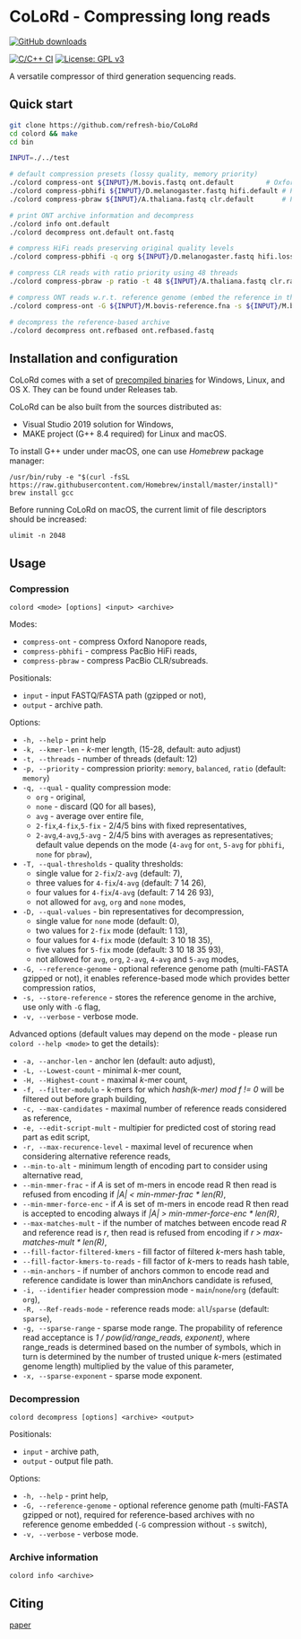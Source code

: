 # CoLoRd - Compressing long reads

[![GitHub downloads](https://img.shields.io/github/downloads/refresh-bio/CoLoRd/total.svg?style=flag&label=GitHub%20downloads)](https://github.com/refresh-bio/CoLoRd/releases)
<!---
[![Bioconda downloads](https://img.shields.io/conda/dn/bioconda/colord.svg?style=flag&label=Bioconda%20downloads)](https://anaconda.org/bioconda/colord)
--->
[![C/C++ CI](https://github.com/refresh-bio/CoLoRd-dev/workflows/C/C++%20CI/badge.svg)](https://github.com/refresh-bio/CoLoRd-dev/actions)
[![License: GPL v3](https://img.shields.io/badge/License-GPLv3-blue.svg)](https://www.gnu.org/licenses/gpl-3.0)

A versatile compressor of third generation sequencing reads.

## Quick start

```bash
git clone https://github.com/refresh-bio/CoLoRd
cd colord && make
cd bin

INPUT=./../test

# default compression presets (lossy quality, memory priority)
./colord compress-ont ${INPUT}/M.bovis.fastq ont.default 		# Oxford Nanopore
./colord compress-pbhifi ${INPUT}/D.melanogaster.fastq hifi.default	# PacBio HiFi 
./colord compress-pbraw ${INPUT}/A.thaliana.fastq clr.default 		# PacBio CLR/subreads

# print ONT archive information and decompress
./colord info ont.default
./colord decompress ont.default ont.fastq

# compress HiFi reads preserving original quality levels
./colord compress-pbhifi -q org ${INPUT}/D.melanogaster.fastq hifi.lossless

# compress CLR reads with ratio priority using 48 threads
./colord compress-pbraw -p ratio -t 48 ${INPUT}/A.thaliana.fastq clr.ratio

# compress ONT reads w.r.t. reference genome (embed the reference in the archive)
./colord compress-ont -G ${INPUT}/M.bovis-reference.fna -s ${INPUT}/M.bovis.fastq ont.refbased

# decompress the reference-based archive
./colord decompress ont.refbased ont.refbased.fastq

```

## Installation and configuration

CoLoRd comes with a set of [precompiled binaries](https://github.com/refresh-bio/CoLoRd/releases) for Windows, Linux, and OS X. They can be found under Releases tab. 
<!---
The software is also available on [Bioconda](https://anaconda.org/bioconda/colord):
```
conda install -c bioconda colord
```
For detailed instructions how to set up Bioconda, please refer to the [Bioconda manual](https://bioconda.github.io/user/install.html#install-conda).
--->
CoLoRd can be also built from the sources distributed as:

* Visual Studio 2019 solution for Windows,
* MAKE project (G++ 8.4 required) for Linux and macOS.

To install G++ under under macOS, one can use *Homebrew* package manager:
```
/usr/bin/ruby -e "$(curl -fsSL https://raw.githubusercontent.com/Homebrew/install/master/install)"
brew install gcc
```
Before running CoLoRd on macOS, the current limit of file descriptors should be increased:
```
ulimit -n 2048
```

## Usage

### Compression

`colord <mode> [options] <input> <archive>`

Modes:
* `compress-ont` - compress Oxford Nanopore reads,
* `compress-pbhifi` - compress PacBio HiFi reads,
* `compress-pbraw` - compress PacBio CLR/subreads.

Positionals: 
* `input` - input FASTQ/FASTA path (gzipped or not),
* `output` - archive path. 

Options:
* `-h, --help` - print help
* `-k, --kmer-len` - *k*-mer length, (15-28, default: auto adjust)
* `-t, --threads` - number of threads (default: 12)
* `-p, --priority` - compression priority:  `memory`, `balanced`, `ratio` (default: `memory`)
* `-q, --qual` - quality compression mode: 
	* `org` - original,
	* `none` - discard (Q0 for all bases),
	* `avg` - average over entire file,
	* `2-fix`,`4-fix`,`5-fix` - 2/4/5 bins with fixed representatives,
	* `2-avg`,`4-avg`,`5-avg` - 2/4/5 bins with averages as representatives; default value depends on the mode (`4-avg` for `ont`, `5-avg` for `pbhifi`, `none` for `pbraw`),                           
* `-T, --qual-thresholds` - quality thresholds:
	* single value for `2-fix`/`2-avg` (default: 7),
	* three values for `4-fix`/`4-avg` (default: 7 14 26),
	* four values for `4-fix`/`4-avg` (default: 7 14 26 93),
	* not allowed for `avg`, `org` and `none` modes,
* `-D, --qual-values` - bin representatives for decompression,
   * single value for `none` mode (default: 0),
   * two values for `2-fix` mode (default: 1 13),
   * four values for `4-fix` mode (default: 3 10 18 35),
   * five values for `5-fix` mode (default: 3 10 18 35 93),
   * not allowed for `avg`, `org`, `2-avg`, `4-avg` and `5-avg` modes,
* `-G, --reference-genome` - optional reference genome path (multi-FASTA gzipped or not), it enables reference-based mode which provides better compression ratios,
* `-s, --store-reference` - stores the reference genome in the archive, use only with `-G` flag,
* `-v, --verbose` - verbose mode.

Advanced options (default values may depend on the mode - please run `colord --help <mode>` to get the details):                             
* `-a, --anchor-len` - anchor len (default: auto adjust),
* `-L, --Lowest-count` - minimal *k*-mer count,
* `-H, --Highest-count` - maximal *k*-mer count,
* `-f, --filter-modulo` - k-mers for which *hash(k-mer) mod f != 0* will be filtered out before graph building,
* `-c, --max-candidates` - maximal number of reference reads considered as reference,
* `-e, --edit-script-mult` - multipier for predicted cost of storing read part as edit script,
* `-r, --max-recurence-level` - maximal level of recurence when considering alternative reference reads,
* `--min-to-alt` - minimum length of encoding part to consider using alternative read,
* `--min-mmer-frac` - if *A* is set of m-mers in encode read R then read is refused from encoding if *|A| < min-mmer-frac * len(R)*,
* `--min-mmer-force-enc` - if *A* is set of m-mers in encode read R then read is accepted to encoding always if *|A| > min-mmer-force-enc * len(R)*,
* `--max-matches-mult` - if the number of matches between encode read *R* and reference read is *r*, then read is refused from encoding if *r > max-matches-mult * len(R)*,
* `--fill-factor-filtered-kmers` - fill factor of filtered *k*-mers hash table,
* `--fill-factor-kmers-to-reads` - fill factor of *k*-mers to reads hash table,
* `--min-anchors` - if number of anchors common to encode read and reference candidate is lower than minAnchors candidate is refused,
* `-i, --identifier` header compression mode - `main`/`none`/`org` (default: `org`),                        
* `-R, --Ref-reads-mode` - reference reads mode: `all`/`sparse` (default: `sparse`),                             
* `-g, --sparse-range` - sparse mode range. The propability of reference read acceptance is *1 / pow(id/range_reads, exponent)*, where range_reads is determined based on the number of symbols, which in turn is determined by the number of trusted unique *k*-mers (estimated genome length) multiplied by the value of this parameter,
* `-x, --sparse-exponent` - sparse mode exponent.

### Decompression

`colord decompress [options] <archive> <output>`

Positionals:
* `input` - archive path,
* `output` - output file path.

Options:
* `-h, --help` - print help,
* `-G, --reference-genome` - optional reference genome path (multi-FASTA gzipped or not), required for reference-based archives with no reference genome embedded (`-G` compression without `-s` switch),
* `-v, --verbose` - verbose mode.


### Archive information

`colord info <archive>`


## Citing
[paper](link)




